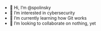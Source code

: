 - 👋 Hi, I’m @spolinsky
- 👀 I’m interested in cybersecurity
- 🌱 I’m currently learning how Git works
- 💞️ I’m looking to collaborate on nothing, yet

<!---
spolinsky/spolinsky is a ✨ special ✨ repository because its `README.md` (this file) appears on your GitHub profile.
You can click the Preview link to take a look at your changes.
--->
